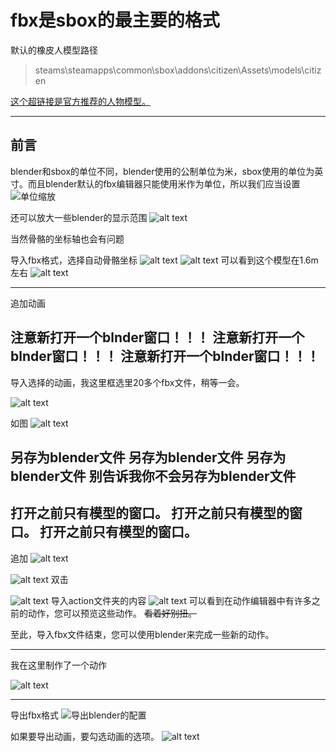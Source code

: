 # fbx是sbox的最主要的格式
默认的橡皮人模型路径
> steams\steamapps\common\sbox\addons\citizen\Assets\models\citizen

[这个超链接是官方推荐的人物模型。](https://github.com/Ali3nSystems/Ecodelia-Tools-for-Facepunch-Assets/blob/main/MDL-citizen/control_rig(s)/BLND-citizen.blend)

> 

---

## 前言

blender和sbox的单位不同，blender使用的公制单位为米，sbox使用的单位为英寸。而且blender默认的fbx编辑器只能使用米作为单位，所以我们应当设置
![单位缩放](image-1.png)



还可以放大一些blender的显示范围 
![alt text](image-3.png)



当然骨骼的坐标轴也会有问题

导入fbx格式，选择自动骨骼坐标
![alt text](image-4.png)
![alt text](image-5.png)
 可以看到这个模型在1.6m左右
 ![alt text](image-7.png)

---

追加动画

注意新打开一个blnder窗口！！！
注意新打开一个blnder窗口！！！
注意新打开一个blnder窗口！！！
---
导入选择的动画，我这里框选里20多个fbx文件，稍等一会。

![alt text](image-6.png)

如图
![alt text](image-8.png)

另存为blender文件
另存为blender文件
另存为blender文件
别告诉我你不会另存为blender文件
---
打开之前只有模型的窗口。
打开之前只有模型的窗口。
打开之前只有模型的窗口。
---
追加
![alt text](image-9.png)

![alt text](image-10.png)
双击

![alt text](image-12.png)
导入action文件夹的内容
![alt text](image-11.png)
可以看到在动作编辑器中有许多之前的动作，您可以预览这些动作。
~~看着好别扭。~~

至此，导入fbx文件结束，您可以使用blender来完成一些新的动作。

---
我在这里制作了一个动作


![alt text](动画2.gif)

---



导出fbx格式
![导出blender的配置](image-2.png)

如果要导出动画，要勾选动画的选项。
![alt text](image-13.png)


